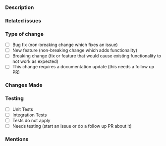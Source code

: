 ### Description

<!-- Please include a summary of the change or any information deemed important. -->

### Related issues
<!-- Reference any follow up issues with "Fixes #<issue-num>." -->

### Type of change

<!-- Replace [ ] with [x] to select options. -->
<!-- Please delete options that are not relevant. -->

- [ ] Bug fix (non-breaking change which fixes an issue)
- [ ] New feature (non-breaking change which adds functionality)
- [ ] Breaking change (fix or feature that would cause existing functionality to not work as expected)
- [ ] This change requires a documentation update (this needs a follow up PR)

### Changes Made

<!-- List changes made. -->

### Testing

<!-- Are any tests part of this PR. -->
<!-- Replace [ ] with [x] to select options. -->
<!-- Please delete options that are not relevant. -->

- [ ] Unit Tests
- [ ] Integration Tests
- [ ] Tests do not apply
- [ ] Needs testing (start an issue or do a follow up PR about it)

### Mentions
<!-- Shout outs to your friends that you made this happen or need help. -->
